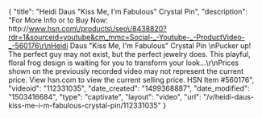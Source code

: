 {
    "title": "Heidi Daus \"Kiss Me, I'm Fabulous\" Crystal Pin",
    "description": "For More Info or to Buy Now: http:\/\/www.hsn.com\/products\/seo\/8438820?rdr=1&sourceid=youtube&cm_mmc=Social-_-Youtube-_-ProductVideo-_-560176\r\nHeidi Daus \"Kiss Me, I'm Fabulous\" Crystal Pin  \nPucker up! The perfect guy may not exist, but the perfect jewelry does. This playful, floral frog design is waiting for you to transform your look...\r\nPrices shown on the previously recorded video may not represent the current price.  View hsn.com to view the current selling price. HSN Item #560176",
    "videoid": "112331035",
    "date_created": "1499368887",
    "date_modified": "1503416684",
    "type": "captivate",
    "layout": "video",
    "url": "\/v\/heidi-daus-kiss-me-i-m-fabulous-crystal-pin\/112331035"
}